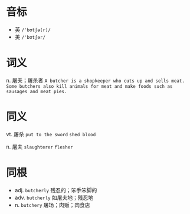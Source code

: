 # 音标

- 英 `/ˈbʊtʃə(r)/`
- 美 `/ˈbʊtʃər/`

# 词义

n. 屠夫；屠杀者
`A butcher is a shopkeeper who cuts up and sells meat. Some butchers also kill animals for meat and make foods such as sausages and meat pies. `

# 同义

vt. 屠杀
`put to the sword` `shed blood`

n. 屠夫
`slaughterer` `flesher`

# 同根

- adj. `butcherly` 残忍的；笨手笨脚的
- adv. `butcherly` 如屠夫地；残忍地
- n. `butchery` 屠场；肉贩；肉食店

